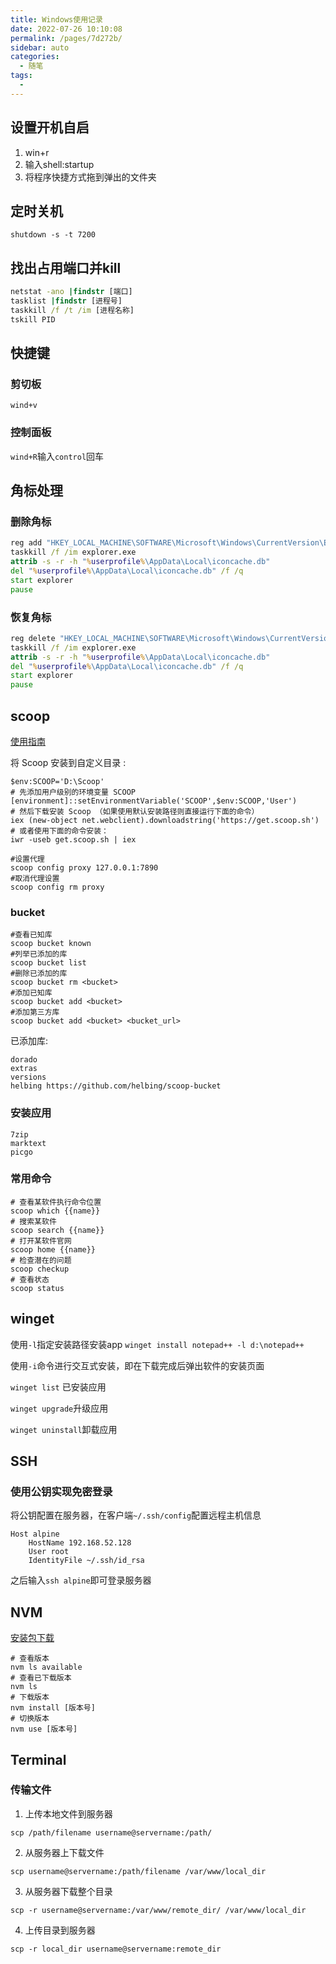 ```yaml
---
title: Windows使用记录
date: 2022-07-26 10:10:08
permalink: /pages/7d272b/
sidebar: auto
categories:
  - 随笔
tags:
  - 
---
```



## 设置开机自启

1. win+r
2. 输入shell:startup
3. 将程序快捷方式拖到弹出的文件夹

## 定时关机

`shutdown -s -t 7200`

## 找出占用端口并kill

```bat
netstat -ano |findstr [端口]
tasklist |findstr [进程号]
taskkill /f /t /im [进程名称]
tskill PID
```

## 快捷键

### 剪切板
`wind+v` 

### 控制面板
`wind+R`输入`control`回车

## 角标处理

### 删除角标

```bat
reg add "HKEY_LOCAL_MACHINE\SOFTWARE\Microsoft\Windows\CurrentVersion\Explorer\Shell Icons" /v 29 /d "%systemroot%\system32\imageres.dll,197" /t reg_sz /f
taskkill /f /im explorer.exe
attrib -s -r -h "%userprofile%\AppData\Local\iconcache.db"
del "%userprofile%\AppData\Local\iconcache.db" /f /q
start explorer
pause
```

### 恢复角标

```bat
reg delete "HKEY_LOCAL_MACHINE\SOFTWARE\Microsoft\Windows\CurrentVersion\Explorer\Shell Icons" /v 29 /f
taskkill /f /im explorer.exe
attrib -s -r -h "%userprofile%\AppData\Local\iconcache.db"
del "%userprofile%\AppData\Local\iconcache.db" /f /q
start explorer
pause
```

## scoop

[使用指南](https://www.iamzs.top/archives/scoop-guidebook.html)

将 Scoop 安装到自定义目录 :

```shell
$env:SCOOP='D:\Scoop'
# 先添加用户级别的环境变量 SCOOP
[environment]::setEnvironmentVariable('SCOOP',$env:SCOOP,'User')
# 然后下载安装 Scoop （如果使用默认安装路径则直接运行下面的命令）
iex (new-object net.webclient).downloadstring('https://get.scoop.sh')
# 或者使用下面的命令安装：
iwr -useb get.scoop.sh | iex

#设置代理
scoop config proxy 127.0.0.1:7890
#取消代理设置
scoop config rm proxy
```
### bucket

``` shell
#查看已知库 
scoop bucket known
#列举已添加的库
scoop bucket list
#删除已添加的库
scoop bucket rm <bucket>
#添加已知库
scoop bucket add <bucket>
#添加第三方库
scoop bucket add <bucket> <bucket_url>
```

已添加库:

```text  
dorado  
extras  
versions
helbing https://github.com/helbing/scoop-bucket
```

### 安装应用
```text
7zip
marktext
picgo
```

### 常用命令

```shell
# 查看某软件执行命令位置
scoop which {{name}}
# 搜索某软件
scoop search {{name}}
# 打开某软件官网
scoop home {{name}}
# 检查潜在的问题
scoop checkup
# 查看状态
scoop status
```


## winget

使用`-l`指定安装路径安装app `winget install notepad++ -l d:\notepad++`

使用`-i`命令进行交互式安装，即在下载完成后弹出软件的安装页面

`winget list` 已安装应用

`winget upgrade`升级应用

`winget uninstall`卸载应用


## SSH

### 使用公钥实现免密登录

将公钥配置在服务器，在客户端`~/.ssh/config`配置远程主机信息

```
Host alpine
    HostName 192.168.52.128
    User root 
    IdentityFile ~/.ssh/id_rsa
```
之后输入`ssh alpine`即可登录服务器

## NVM

[安装包下载](https://github.com/coreybutler/nvm-windows/releases)

```shell
# 查看版本
nvm ls available
# 查看已下载版本
nvm ls
# 下载版本
nvm install [版本号]
# 切换版本
nvm use [版本号]
```

## Terminal

### 传输文件

1. 上传本地文件到服务器

`scp /path/filename username@servername:/path/`

2. 从服务器上下载文件

`scp username@servername:/path/filename /var/www/local_dir `

3. 从服务器下载整个目录

`scp -r username@servername:/var/www/remote_dir/ /var/www/local_dir`

4. 上传目录到服务器

`scp -r local_dir username@servername:remote_dir`